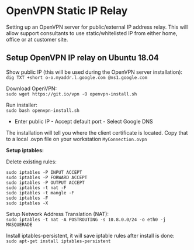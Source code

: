# OpenVPN Static IP Relay
Setting up an OpenVPN server for public/external IP address relay. This will allow support consultants to use static/whitelisted IP from either home, office or at customer site.


## Setup OpenVPN IP relay on Ubuntu 18.04  

Show public IP (this will be used during the OpenVPN server installation):  
`dig TXT +short o-o.myaddr.l.google.com @ns1.google.com`

Download OpenVPN:  
`sudo wget https://git.io/vpn -O openvpn-install.sh`    

Run installer:  
`sudo bash openvpn-install.sh`  

* Enter public IP - Accept default port - Select Google DNS  

The installation will tell you where the client certificate is located. Copy that to a local .ovpn file on your workstation `MyConnection.ovpn`   

**Setup iptables:**

Delete existing rules:
```
sudo iptables -P INPUT ACCEPT
sudo iptables -P FORWARD ACCEPT
sudo iptables -P OUTPUT ACCEPT
sudo iptables -t nat -F
sudo iptables -t mangle -F
sudo iptables -F
sudo iptables -X
```

Setup Network Address Translation (NAT):    
`sudo iptables -t nat -A POSTROUTING -s 10.8.0.0/24 -o eth0 -j MASQUERADE`   

Install iptables-persistent, it will save iptable rules after install is done:  
`sudo apt-get install iptables-persistent`  
